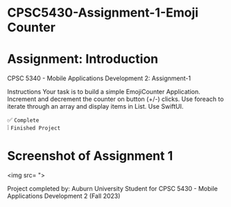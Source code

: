 # CPSC5430-Assignment-1-Emoji Counter

# Assignment: Introduction
CPSC 5340 - Mobile Applications Development 2: 
Assignment-1


Instructions
Your task is to build a simple EmojiCounter Application. Increment and decrement the counter on button (+/-) clicks. 
Use foreach to iterate through an array and display items in List. Use SwiftUI. 

:white_check_mark: `Complete` <br/>
:grey_exclamation: `Finished Project`

# Screenshot of Assignment 1 
<img src= ">




Project completed by: Auburn University Student for CPSC 5430 - Mobile Applications Development 2 (Fall 2023)

